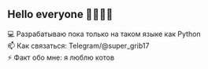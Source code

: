 
## Hello everyone 👋👋👋👋
💻 Разрабатываю пока только на таком языке как Python    
📫 Как связаться: Telegram/@super_grib17  
⚡ Факт обо мне: я люблю котов
